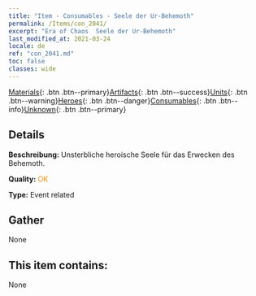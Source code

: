```yaml
---
title: "Item - Consumables - Seele der Ur-Behemoth"
permalink: /Items/con_2041/
excerpt: "Era of Chaos  Seele der Ur-Behemoth"
last_modified_at: 2021-03-24
locale: de
ref: "con_2041.md"
toc: false
classes: wide
---
```

 [Materials](/de/Items/){: .btn .btn--primary}[Artifacts](/de/Items/Artifacts/){: .btn .btn--success}[Units](/de/Items/Units/){: .btn .btn--warning}[Heroes](/de/Items/Heroes/){: .btn .btn--danger}[Consumables](/de/Items/Consumables/){: .btn .btn--info}[Unknown](/de/Items/Unknown/){: .btn .btn--primary}

## Details
 **Beschreibung:** Unsterbliche heroische Seele für das Erwecken des Behemoth.

 **Quality:** <span style="color: #FF8C00">OK</span>

 **Type:** Event related

## Gather

  None

## This item contains:

  None

